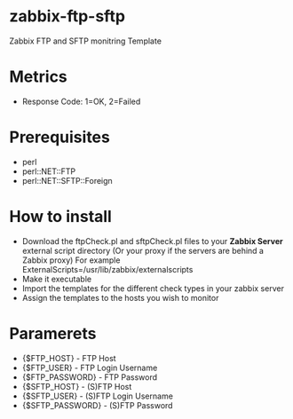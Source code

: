 # zabbix-ftp-sftp

Zabbix FTP and SFTP monitring Template

# Metrics

* Response Code: 1=OK, 2=Failed

# Prerequisites

* perl
* perl::NET::FTP
* perl::NET::SFTP::Foreign

# How to install
* Download the ftpCheck.pl and sftpCheck.pl files to your **Zabbix Server**
  external script directory (Or your proxy if the servers are behind a Zabbix proxy)
  For example ExternalScripts=/usr/lib/zabbix/externalscripts
* Make it executable
* Import the templates for the different check types in your zabbix server
* Assign the templates to the hosts you wish to monitor

# Paramerets
* {$FTP_HOST} - FTP Host
* {$FTP_USER} - FTP Login Username
* {$FTP_PASSWORD} - FTP Password
* {$SFTP_HOST} - (S)FTP Host
* {$SFTP_USER} - (S)FTP Login Username
* {$SFTP_PASSWORD} - (S)FTP Password